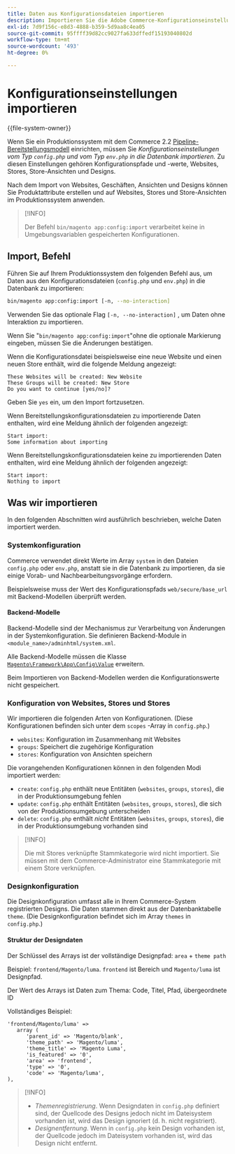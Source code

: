 ```yaml
---
title: Daten aus Konfigurationsdateien importieren
description: Importieren Sie die Adobe Commerce-Konfigurationseinstellungen aus Konfigurationsdateien.
exl-id: 7d9f156c-e8d3-4888-b359-5d9aa8c4ea05
source-git-commit: 95ffff39d82cc9027fa633dffedf15193040802d
workflow-type: tm+mt
source-wordcount: '493'
ht-degree: 0%

---
```


# Konfigurationseinstellungen importieren

{{file-system-owner}}

Wenn Sie ein Produktionssystem mit dem Commerce 2.2 [Pipeline-Bereitstellungsmodell](../deployment/technical-details.md) einrichten, müssen Sie _Konfigurationseinstellungen vom Typ `config.php` und vom Typ `env.php` in die Datenbank importieren._
Zu diesen Einstellungen gehören Konfigurationspfade und -werte, Websites, Stores, Store-Ansichten und Designs.

Nach dem Import von Websites, Geschäften, Ansichten und Designs können Sie Produktattribute erstellen und auf Websites, Stores und Store-Ansichten im Produktionssystem anwenden.

>[!INFO]
>
>Der Befehl `bin/magento app:config:import` verarbeitet keine in Umgebungsvariablen gespeicherten Konfigurationen.

## Import, Befehl

Führen Sie auf Ihrem Produktionssystem den folgenden Befehl aus, um Daten aus den Konfigurationsdateien (`config.php` und `env.php`) in die Datenbank zu importieren:

```bash
bin/magento app:config:import [-n, --no-interaction]
```

Verwenden Sie das optionale Flag `[-n, --no-interaction]` , um Daten ohne Interaktion zu importieren.

Wenn Sie &quot;`bin/magento app:config:import`&quot;ohne die optionale Markierung eingeben, müssen Sie die Änderungen bestätigen.

Wenn die Konfigurationsdatei beispielsweise eine neue Website und einen neuen Store enthält, wird die folgende Meldung angezeigt:

```terminal
These Websites will be created: New Website
These Groups will be created: New Store
Do you want to continue [yes/no]?
```

Geben Sie `yes` ein, um den Import fortzusetzen.

Wenn Bereitstellungskonfigurationsdateien zu importierende Daten enthalten, wird eine Meldung ähnlich der folgenden angezeigt:

```terminal
Start import:
Some information about importing
```

Wenn Bereitstellungskonfigurationsdateien keine zu importierenden Daten enthalten, wird eine Meldung ähnlich der folgenden angezeigt:

```terminal
Start import:
Nothing to import
```

## Was wir importieren

In den folgenden Abschnitten wird ausführlich beschrieben, welche Daten importiert werden.

### Systemkonfiguration

Commerce verwendet direkt Werte im Array `system` in den Dateien `config.php` oder `env.php`, anstatt sie in die Datenbank zu importieren, da sie einige Vorab- und Nachbearbeitungsvorgänge erfordern.

Beispielsweise muss der Wert des Konfigurationspfads `web/secure/base_url` mit Backend-Modellen überprüft werden.

#### Backend-Modelle

Backend-Modelle sind der Mechanismus zur Verarbeitung von Änderungen in der Systemkonfiguration.
Sie definieren Backend-Module in `<module_name>/adminhtml/system.xml`.

Alle Backend-Modelle müssen die Klasse [`Magento\Framework\App\Config\Value`](https://github.com/magento/magento2/blob/2.4/lib/internal/Magento/Framework/App/Config/Value.php) erweitern.

Beim Importieren von Backend-Modellen werden die Konfigurationswerte nicht gespeichert.

### Konfiguration von Websites, Stores und Stores

Wir importieren die folgenden Arten von Konfigurationen.
(Diese Konfigurationen befinden sich unter dem `scopes` -Array in `config.php`.)

- `websites`: Konfiguration im Zusammenhang mit Websites
- `groups`: Speichert die zugehörige Konfiguration
- `stores`: Konfiguration von Ansichten speichern

Die vorangehenden Konfigurationen können in den folgenden Modi importiert werden:

- `create`: `config.php` enthält neue Entitäten (`websites`, `groups`, `stores`), die in der Produktionsumgebung fehlen
- `update`: `config.php` enthält Entitäten (`websites`, `groups`, `stores`), die sich von der Produktionsumgebung unterscheiden
- `delete`: `config.php` enthält _nicht_ Entitäten (`websites`, `groups`, `stores`), die in der Produktionsumgebung vorhanden sind

>[!INFO]
>
>Die mit Stores verknüpfte Stammkategorie wird nicht importiert. Sie müssen mit dem Commerce-Administrator eine Stammkategorie mit einem Store verknüpfen.

### Designkonfiguration

Die Designkonfiguration umfasst alle in Ihrem Commerce-System registrierten Designs. Die Daten stammen direkt aus der Datenbanktabelle `theme`. (Die Designkonfiguration befindet sich im Array `themes` in `config.php`.)

#### Struktur der Designdaten

Der Schlüssel des Arrays ist der vollständige Designpfad: `area` + `theme path`

Beispiel: `frontend/Magento/luma`.
`frontend` ist Bereich und `Magento/luma` ist Designpfad.

Der Wert des Arrays ist Daten zum Thema: Code, Titel, Pfad, übergeordnete ID

Vollständiges Beispiel:

```php?start_inline=1
'frontend/Magento/luma' =>
   array (
      'parent_id' => 'Magento/blank',
      'theme_path' => 'Magento/luma',
      'theme_title' => 'Magento Luma',
      'is_featured' => '0',
      'area' => 'frontend',
      'type' => '0',
      'code' => 'Magento/luma',
),
```

>[!INFO]
>
>- _Themenregistrierung_. Wenn Designdaten in `config.php` definiert sind, der Quellcode des Designs jedoch nicht im Dateisystem vorhanden ist, wird das Design ignoriert (d. h. nicht registriert).
>- _Designentfernung_. Wenn in `config.php` kein Design vorhanden ist, der Quellcode jedoch im Dateisystem vorhanden ist, wird das Design nicht entfernt.
